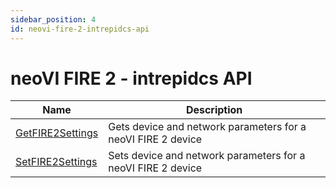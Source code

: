 ```yaml
---
sidebar_position: 4
id: neovi-fire-2-intrepidcs-api
---
```


# neoVI FIRE 2 - intrepidcs API

| Name                                                                                                                                         | Description                                                  |
| ---------------------------------------------------------------------------------------------------------------------------------------------| ------------------------------------------------------------ |
| [GetFIRE2Settings](getfire2settings-method-intrepidcs-api)    | Gets device and network parameters for a neoVI FIRE 2 device |
| [SetFIRE2Settings](setfire2settings-method-intrepidcs-api)    | Sets device and network parameters for a neoVI FIRE 2 device |